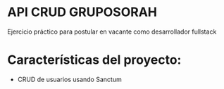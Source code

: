 # API CRUD GRUPOSORAH

Ejercicio práctico para postular en vacante como desarrollador fullstack

# Características del proyecto:

- CRUD de usuarios usando Sanctum
